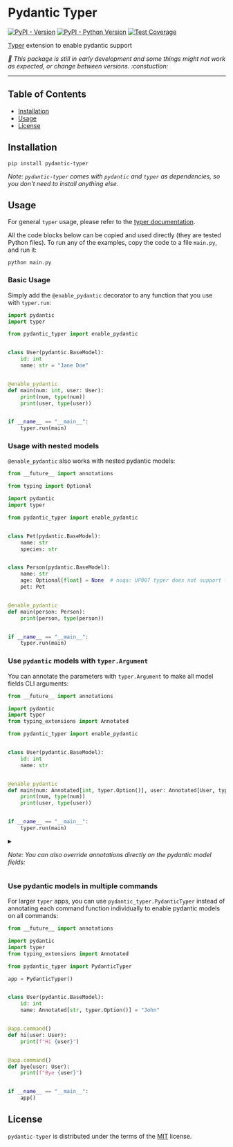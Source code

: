 <!---
Do not edit `README.md` manually, instead edit `docs/README.template.md` and run `python docs/scripts/make_docs.py`.
-->

# Pydantic Typer

[![PyPI - Version](https://img.shields.io/pypi/v/pydantic-typer.svg)](https://pypi.org/project/pydantic-typer)
[![PyPI - Python Version](https://img.shields.io/pypi/pyversions/pydantic-typer.svg)](https://pypi.org/project/pydantic-typer)
[![Test Coverage](https://coverage-badge.samuelcolvin.workers.dev/pypae/pydantic-typer.svg)](https://coverage-badge.samuelcolvin.workers.dev/redirect/pypae/pydantic-typer)

[Typer](https://github.com/tiangolo/typer) extension to enable pydantic support

_:construction: This package is still in early development and some things might not work as expected, or change between versions. :constuction:_

---

## Table of Contents

- [Installation](#installation)
- [Usage](#usage)
- [License](#license)

## Installation

```console
pip install pydantic-typer
```

_Note: `pydantic-typer` comes with `pydantic` and `typer` as dependencies, so you don't need to install anything else._

## Usage

For general `typer` usage, please refer to the [typer documentation](https://typer.tiangolo.com/).

All the code blocks below can be copied and used directly (they are tested Python files).
To run any of the examples, copy the code to a file `main.py`, and run it:

```console
python main.py
```

### Basic Usage

Simply add the `@enable_pydantic` decorator to any function that you use with `typer.run`:

```python
import pydantic
import typer

from pydantic_typer import enable_pydantic


class User(pydantic.BaseModel):
    id: int
    name: str = "Jane Doe"


@enable_pydantic
def main(num: int, user: User):
    print(num, type(num))
    print(user, type(user))


if __name__ == "__main__":
    typer.run(main)
```

### Usage with nested models

`@enable_pydantic` also works with nested pydantic models:

```python
from __future__ import annotations

from typing import Optional

import pydantic
import typer

from pydantic_typer import enable_pydantic


class Pet(pydantic.BaseModel):
    name: str
    species: str


class Person(pydantic.BaseModel):
    name: str
    age: Optional[float] = None  # noqa: UP007 typer does not support float | None yet, see https://github.com/tiangolo/typer/pull/548
    pet: Pet


@enable_pydantic
def main(person: Person):
    print(person, type(person))


if __name__ == "__main__":
    typer.run(main)
```

### Use `pydantic` models with `typer.Argument`

You can annotate the parameters with `typer.Argument` to make all model fields CLI arguments:

```python
from __future__ import annotations

import pydantic
import typer
from typing_extensions import Annotated

from pydantic_typer import enable_pydantic


class User(pydantic.BaseModel):
    id: int
    name: str


@enable_pydantic
def main(num: Annotated[int, typer.Option()], user: Annotated[User, typer.Argument()]):
    print(num, type(num))
    print(user, type(user))


if __name__ == "__main__":
    typer.run(main)
```

<details>
<summary>

_Note: You can also override annotations directly on the pydantic model fields:_

</summary>

```python
from __future__ import annotations

import pydantic
import typer
from typing_extensions import Annotated

from pydantic_typer import enable_pydantic


class User(pydantic.BaseModel):
    id: Annotated[int, typer.Argument(metavar="THE_ID")]
    name: Annotated[str, typer.Option()]


@enable_pydantic
def main(num: Annotated[int, typer.Option()], user: Annotated[User, typer.Argument()]):
    print(num, type(num))
    print(user, type(user))


if __name__ == "__main__":
    typer.run(main)
```

Here, `User` is a `typer.Argument`, but we manually override the fields again:

- We override the `metavar` of to `User.id` be `THE_ID`
- And `User.name` to be a `typer.Option`

</details>

### Use pydantic models in multiple commands

For larger `typer` apps, you can use `pydantic_typer.PydanticTyper` instead of annotating each command function individually to enable pydantic models on all commands:

```python
from __future__ import annotations

import pydantic
import typer
from typing_extensions import Annotated

from pydantic_typer import PydanticTyper

app = PydanticTyper()


class User(pydantic.BaseModel):
    id: int
    name: Annotated[str, typer.Option()] = "John"


@app.command()
def hi(user: User):
    print(f"Hi {user}")


@app.command()
def bye(user: User):
    print(f"Bye {user}")


if __name__ == "__main__":
    app()
```

## License

`pydantic-typer` is distributed under the terms of the [MIT](https://spdx.org/licenses/MIT.html) license.
